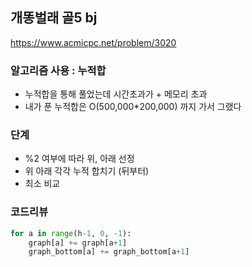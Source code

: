 
## 개똥벌래 골5 bj
https://www.acmicpc.net/problem/3020

### 알고리즘 사용 : 누적합
- 누적합을 통해 풀었는데 시간초과가 + 메모리 초과
- 내가 푼 누적합은 O(500,000*200,000) 까지 가서 그랬다

### 단계
- %2 여부에 따라 위, 아래 선정
- 위 아래 각각 누적 합치기 (뒤부터)
- 최소 비교

### 코드리뷰
```py
for a in range(h-1, 0, -1):
    graph[a] += graph[a+1]
    graph_bottom[a] += graph_bottom[a+1]          
```
